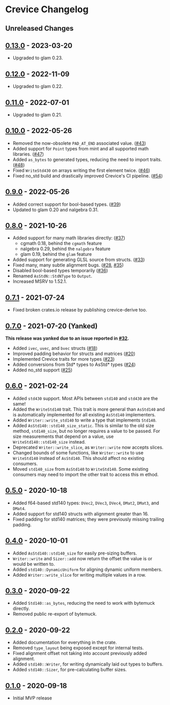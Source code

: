 # Crevice Changelog

## Unreleased Changes

## [0.13.0] - 2023-03-20
* Upgraded to glam 0.23.

[0.13.0]: https://github.com/LPGhatguy/crevice/releases/tag/v0.13.0

## [0.12.0] - 2022-11-09
* Upgraded to glam 0.22.

[0.12.0]: https://github.com/LPGhatguy/crevice/releases/tag/v0.12.0

## [0.11.0] - 2022-07-01
* Upgraded to glam 0.21.

[0.11.0]: https://github.com/LPGhatguy/crevice/releases/tag/v0.11.0

## [0.10.0] - 2022-05-26
* Removed the now-obsolete `PAD_AT_END` associated value. ([#43])
* Added support for `Point` types from mint and all supported math libraries. ([#47])
* Added `as_bytes` to generated types, reducing the need to import traits. ([#48])
* Fixed `WriteStd430` on arrays writing the first element twice. ([#46])
* Fixed no_std build and drastically improved Crevice's CI pipeline. ([#54])

[#43]: https://github.com/LPGhatguy/crevice/pull/43
[#46]: https://github.com/LPGhatguy/crevice/pull/46
[#47]: https://github.com/LPGhatguy/crevice/pull/47
[#48]: https://github.com/LPGhatguy/crevice/pull/48
[#54]: https://github.com/LPGhatguy/crevice/pull/54
[0.10.0]: https://github.com/LPGhatguy/crevice/releases/tag/v0.10.0

## [0.9.0] - 2022-05-26
* Added correct support for bool-based types. ([#39])
* Updated to glam 0.20 and nalgebra 0.31.

[#39]: https://github.com/LPGhatguy/crevice/pull/39
[0.9.0]: https://github.com/LPGhatguy/crevice/releases/tag/v0.9.0

## [0.8.0] - 2021-10-26
* Added support for many math libraries directly: ([#37])
	* cgmath 0.18, behind the `cgmath` feature
	* nalgebra 0.29, behind the `nalgebra` feature
	* glam 0.19, behind the `glam` feature
* Added support for generating GLSL source from structs. ([#33])
* Fixed many, many subtle alignment bugs. ([#28], [#35])
* Disabled bool-based types temporarily ([#36])
* Renamed `AsStdN::StdNType` to `Output`.
* Increased MSRV to 1.52.1.

[#28]: https://github.com/LPGhatguy/crevice/issues/28
[#33]: https://github.com/LPGhatguy/crevice/pull/33
[#35]: https://github.com/LPGhatguy/crevice/pull/35
[#36]: https://github.com/LPGhatguy/crevice/issues/36
[#37]: https://github.com/LPGhatguy/crevice/pull/37
[0.8.0]: https://github.com/LPGhatguy/crevice/releases/tag/v0.8.0

## [0.7.1] - 2021-07-24
* Fixed broken crates.io release by publishing crevice-derive too.

[0.7.1]: https://github.com/LPGhatguy/crevice/releases/tag/v0.7.1

## [0.7.0] - 2021-07-20 (Yanked)
**This release was yanked due to an issue reported in [#32].**

* Added `ivec`, `uvec`, and `bvec` structs ([#18])
* Improved padding behavior for structs and matrices ([#20])
* Implemented Crevice traits for more types ([#23])
* Added conversions from Std* types to AsStd* types ([#24])
* Added no_std support ([#25])

[#18]: https://github.com/LPGhatguy/crevice/pull/18
[#20]: https://github.com/LPGhatguy/crevice/pull/20
[#23]: https://github.com/LPGhatguy/crevice/pull/23
[#24]: https://github.com/LPGhatguy/crevice/pull/24
[#25]: https://github.com/LPGhatguy/crevice/pull/25
[#32]: https://github.com/LPGhatguy/crevice/issues/32
[0.7.0]: https://github.com/LPGhatguy/crevice/releases/tag/v0.7.0

## [0.6.0] - 2021-02-24
* Added `std430` support. Most APIs between `std140` and `std430` are the same!
* Added the `WriteStd140` trait. This trait is more general than `AsStd140` and is automatically implemented for all existing `AsStd140` implementers.
* Added `Writer::write_std140` to write a type that implements `Std140`.
* Added `AsStd140::std140_size_static`. This is similar to the old size method, `std140_size`, but no longer requires a value to be passed. For size measurements that depend on a value, use `WriteStd140::std140_size` instead.
* Deprecated `Writer::write_slice`, as `Writer::write` now accepts slices.
* Changed bounds of some functions, like `Writer::write` to use `WriteStd140` instead of `AsStd140`. This should affect no existing consumers.
* Moved `std140_size` from `AsStd140` to `WriteStd140`. Some existing consumers may need to import the other trait to access this m ethod.

[0.6.0]: https://github.com/LPGhatguy/crevice/releases/tag/v0.6.0

## [0.5.0] - 2020-10-18
* Added f64-based std140 types: `DVec2`, `DVec3`, `DVec4`, `DMat2`, `DMat3`, and `DMat4`.
* Added support for std140 structs with alignment greater than 16.
* Fixed padding for std140 matrices; they were previously missing trailing padding.

[0.5.0]: https://github.com/LPGhatguy/crevice/releases/tag/v0.5.0

## [0.4.0] - 2020-10-01
* Added `AsStd140::std140_size` for easily pre-sizing buffers.
* `Writer::write` and `Sizer::add` now return the offset the value is or would be written to.
* Added `std140::DynamicUniform` for aligning dynamic uniform members.
* Added `Writer::write_slice` for writing multiple values in a row.

[0.4.0]: https://github.com/LPGhatguy/crevice/releases/tag/v0.4.0

## [0.3.0] - 2020-09-22
* Added `Std140::as_bytes`, reducing the need to work with bytemuck directly.
* Removed public re-export of bytemuck.

[0.3.0]: https://github.com/LPGhatguy/crevice/releases/tag/v0.3.0

## [0.2.0] - 2020-09-22
* Added documentation for everything in the crate.
* Removed `type_layout` being exposed except for internal tests.
* Fixed alignment offset not taking into account previously added alignment.
* Added `std140::Writer`, for writing dynamically laid out types to buffers.
* Added `std140::Sizer`, for pre-calculating buffer sizes.

[0.2.0]: https://github.com/LPGhatguy/crevice/releases/tag/v0.2.0

## [0.1.0] - 2020-09-18
* Initial MVP release

[0.1.0]: https://github.com/LPGhatguy/crevice/releases/tag/v0.1.0
